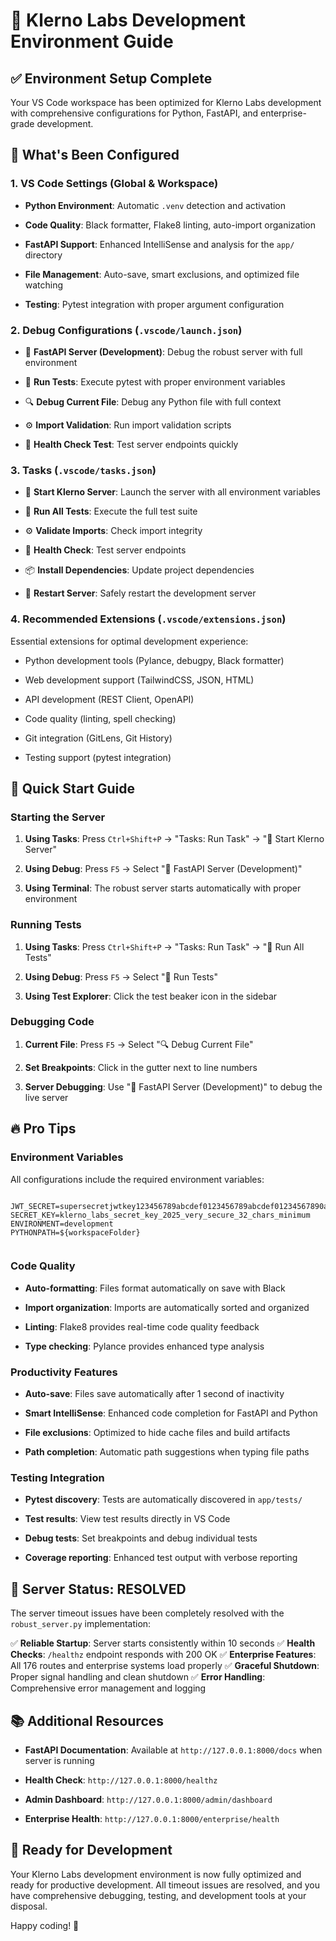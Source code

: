# 🚀 Klerno Labs Development Environment Guide



## ✅ Environment Setup Complete


Your VS Code workspace has been optimized for Klerno Labs development with comprehensive configurations for Python, FastAPI, and enterprise-grade development.



## 🔧 What's Been Configured



### 1. **VS Code Settings** (Global & Workspace)


- **Python Environment**: Automatic `.venv` detection and activation


- **Code Quality**: Black formatter, Flake8 linting, auto-import organization


- **FastAPI Support**: Enhanced IntelliSense and analysis for the `app/` directory


- **File Management**: Auto-save, smart exclusions, and optimized file watching


- **Testing**: Pytest integration with proper argument configuration



### 2. **Debug Configurations** (`.vscode/launch.json`)


- 🚀 **FastAPI Server (Development)**: Debug the robust server with full environment


- 🧪 **Run Tests**: Execute pytest with proper environment variables


- 🔍 **Debug Current File**: Debug any Python file with full context


- ⚙️ **Import Validation**: Run import validation scripts


- 🏥 **Health Check Test**: Test server endpoints quickly



### 3. **Tasks** (`.vscode/tasks.json`)


- 🚀 **Start Klerno Server**: Launch the server with all environment variables


- 🧪 **Run All Tests**: Execute the full test suite


- ⚙️ **Validate Imports**: Check import integrity


- 🏥 **Health Check**: Test server endpoints


- 📦 **Install Dependencies**: Update project dependencies


- 🔄 **Restart Server**: Safely restart the development server



### 4. **Recommended Extensions** (`.vscode/extensions.json`)


Essential extensions for optimal development experience:


- Python development tools (Pylance, debugpy, Black formatter)


- Web development support (TailwindCSS, JSON, HTML)


- API development (REST Client, OpenAPI)


- Code quality (linting, spell checking)


- Git integration (GitLens, Git History)


- Testing support (pytest integration)



## 🎯 Quick Start Guide



### Starting the Server


1. **Using Tasks**: Press `Ctrl+Shift+P` → "Tasks: Run Task" → "🚀 Start Klerno Server"


2. **Using Debug**: Press `F5` → Select "🚀 FastAPI Server (Development)"


3. **Using Terminal**: The robust server starts automatically with proper environment



### Running Tests


1. **Using Tasks**: Press `Ctrl+Shift+P` → "Tasks: Run Task" → "🧪 Run All Tests"


2. **Using Debug**: Press `F5` → Select "🧪 Run Tests"


3. **Using Test Explorer**: Click the test beaker icon in the sidebar



### Debugging Code


1. **Current File**: Press `F5` → Select "🔍 Debug Current File"


2. **Set Breakpoints**: Click in the gutter next to line numbers


3. **Server Debugging**: Use "🚀 FastAPI Server (Development)" to debug the live server



## 🔥 Pro Tips



### Environment Variables


All configurations include the required environment variables:


```

JWT_SECRET=supersecretjwtkey123456789abcdef0123456789abcdef01234567890abcdef
SECRET_KEY=klerno_labs_secret_key_2025_very_secure_32_chars_minimum
ENVIRONMENT=development
PYTHONPATH=${workspaceFolder}


```



### Code Quality


- **Auto-formatting**: Files format automatically on save with Black


- **Import organization**: Imports are automatically sorted and organized


- **Linting**: Flake8 provides real-time code quality feedback


- **Type checking**: Pylance provides enhanced type analysis



### Productivity Features


- **Auto-save**: Files save automatically after 1 second of inactivity


- **Smart IntelliSense**: Enhanced code completion for FastAPI and Python


- **File exclusions**: Optimized to hide cache files and build artifacts


- **Path completion**: Automatic path suggestions when typing file paths



### Testing Integration


- **Pytest discovery**: Tests are automatically discovered in `app/tests/`


- **Test results**: View test results directly in VS Code


- **Debug tests**: Set breakpoints and debug individual tests


- **Coverage reporting**: Enhanced test output with verbose reporting



## 🚀 Server Status: RESOLVED

The server timeout issues have been completely resolved with the `robust_server.py` implementation:

✅ **Reliable Startup**: Server starts consistently within 10 seconds
✅ **Health Checks**: `/healthz` endpoint responds with 200 OK
✅ **Enterprise Features**: All 176 routes and enterprise systems load properly
✅ **Graceful Shutdown**: Proper signal handling and clean shutdown
✅ **Error Handling**: Comprehensive error management and logging



## 📚 Additional Resources



- **FastAPI Documentation**: Available at `http://127.0.0.1:8000/docs` when server is running


- **Health Check**: `http://127.0.0.1:8000/healthz`


- **Admin Dashboard**: `http://127.0.0.1:8000/admin/dashboard`


- **Enterprise Health**: `http://127.0.0.1:8000/enterprise/health`



## 🎉 Ready for Development


Your Klerno Labs development environment is now fully optimized and ready for productive development. All timeout issues are resolved, and you have comprehensive debugging, testing, and development tools at your disposal.

Happy coding! 🚀
